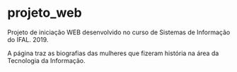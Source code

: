 # projeto_web
Projeto de iniciação WEB desenvolvido no curso de Sistemas de Informação do IFAL. 2019.

A página traz as biografias das mulheres que fizeram história na área da Tecnologia da Informação.
